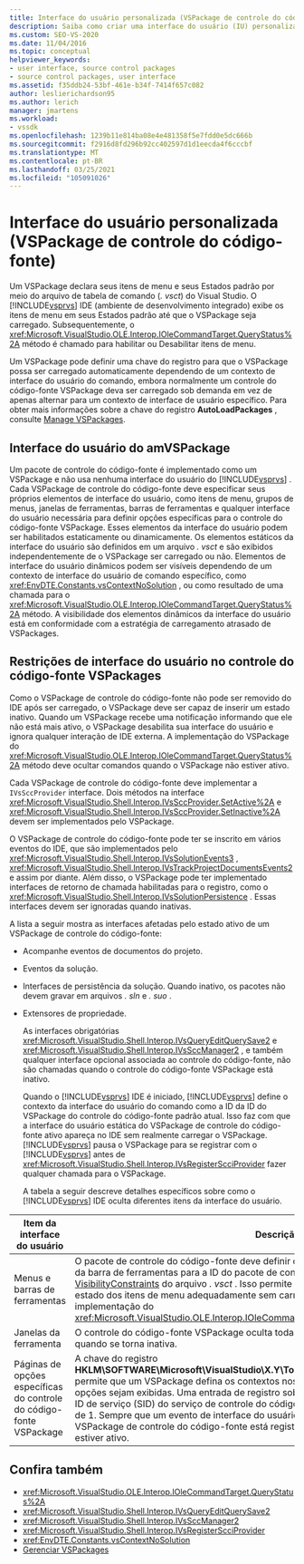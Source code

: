 ```yaml
---
title: Interface do usuário personalizada (VSPackage de controle do código-fonte) | Microsoft Docs
description: Saiba como criar uma interface do usuário (IU) personalizada no Visual Studio usando um VSPackage de controle do código-fonte para especificar os elementos da interface.
ms.custom: SEO-VS-2020
ms.date: 11/04/2016
ms.topic: conceptual
helpviewer_keywords:
- user interface, source control packages
- source control packages, user interface
ms.assetid: f35ddb24-53bf-461e-b34f-7414f657c082
author: leslierichardson95
ms.author: lerich
manager: jmartens
ms.workload:
- vssdk
ms.openlocfilehash: 1239b11e814ba08e4e481358f5e7fdd0e5dc666b
ms.sourcegitcommit: f2916d8fd296b92cc402597d1d1eecda4f6cccbf
ms.translationtype: MT
ms.contentlocale: pt-BR
ms.lasthandoff: 03/25/2021
ms.locfileid: "105091026"
---
```

# <a name="custom-user-interface-source-control-vspackage"></a>Interface do usuário personalizada (VSPackage de controle do código-fonte)
Um VSPackage declara seus itens de menu e seus Estados padrão por meio do arquivo de tabela de comando (*. vsct*) do Visual Studio. O [!INCLUDE[vsprvs](../../code-quality/includes/vsprvs_md.md)] IDE (ambiente de desenvolvimento integrado) exibe os itens de menu em seus Estados padrão até que o VSPackage seja carregado. Subsequentemente, o <xref:Microsoft.VisualStudio.OLE.Interop.IOleCommandTarget.QueryStatus%2A> método é chamado para habilitar ou Desabilitar itens de menu.

 Um VSPackage pode definir uma chave do registro para que o VSPackage possa ser carregado automaticamente dependendo de um contexto de interface do usuário do comando, embora normalmente um controle do código-fonte VSPackage deva ser carregado sob demanda em vez de apenas alternar para um contexto de interface de usuário específico. Para obter mais informações sobre a chave do registro **AutoLoadPackages** , consulte [Manage VSPackages](../../extensibility/managing-vspackages.md).

## <a name="vspackage-ui"></a>Interface do usuário do amVSPackage
 Um pacote de controle do código-fonte é implementado como um VSPackage e não usa nenhuma interface do usuário do [!INCLUDE[vsprvs](../../code-quality/includes/vsprvs_md.md)] . Cada VSPackage de controle do código-fonte deve especificar seus próprios elementos de interface do usuário, como itens de menu, grupos de menus, janelas de ferramentas, barras de ferramentas e qualquer interface do usuário necessária para definir opções específicas para o controle do código-fonte VSPackage. Esses elementos da interface do usuário podem ser habilitados estaticamente ou dinamicamente. Os elementos estáticos da interface do usuário são definidos em um arquivo *. vsct* e são exibidos independentemente de o VSPackage ser carregado ou não. Elementos de interface do usuário dinâmicos podem ser visíveis dependendo de um contexto de interface do usuário de comando específico, como <xref:EnvDTE.Constants.vsContextNoSolution> , ou como resultado de uma chamada para o <xref:Microsoft.VisualStudio.OLE.Interop.IOleCommandTarget.QueryStatus%2A> método. A visibilidade dos elementos dinâmicos da interface do usuário está em conformidade com a estratégia de carregamento atrasado de VSPackages.

## <a name="ui-constraints-on-source-control-vspackages"></a>Restrições de interface do usuário no controle do código-fonte VSPackages
 Como o VSPackage de controle do código-fonte não pode ser removido do IDE após ser carregado, o VSPackage deve ser capaz de inserir um estado inativo. Quando um VSPackage recebe uma notificação informando que ele não está mais ativo, o VSPackage desabilita sua interface do usuário e ignora qualquer interação de IDE externa. A implementação do VSPackage do <xref:Microsoft.VisualStudio.OLE.Interop.IOleCommandTarget.QueryStatus%2A> método deve ocultar comandos quando o VSPackage não estiver ativo.

 Cada VSPackage de controle do código-fonte deve implementar a `IVsSccProvider` interface. Dois métodos na interface <xref:Microsoft.VisualStudio.Shell.Interop.IVsSccProvider.SetActive%2A> e <xref:Microsoft.VisualStudio.Shell.Interop.IVsSccProvider.SetInactive%2A> devem ser implementados pelo VSPackage.

 O VSPackage de controle do código-fonte pode ter se inscrito em vários eventos do IDE, que são implementados pelo <xref:Microsoft.VisualStudio.Shell.Interop.IVsSolutionEvents3> , <xref:Microsoft.VisualStudio.Shell.Interop.IVsTrackProjectDocumentsEvents2> e assim por diante. Além disso, o VSPackage pode ter implementado interfaces de retorno de chamada habilitadas para o registro, como o <xref:Microsoft.VisualStudio.Shell.Interop.IVsSolutionPersistence> . Essas interfaces devem ser ignoradas quando inativas.

 A lista a seguir mostra as interfaces afetadas pelo estado ativo de um VSPackage de controle do código-fonte:

- Acompanhe eventos de documentos do projeto.

- Eventos da solução.

- Interfaces de persistência da solução. Quando inativo, os pacotes não devem gravar em arquivos *. sln* e *. suo* .

- Extensores de propriedade.

  As interfaces obrigatórias <xref:Microsoft.VisualStudio.Shell.Interop.IVsQueryEditQuerySave2> e <xref:Microsoft.VisualStudio.Shell.Interop.IVsSccManager2> , e também qualquer interface opcional associada ao controle do código-fonte, não são chamadas quando o controle do código-fonte VSPackage está inativo.

  Quando o [!INCLUDE[vsprvs](../../code-quality/includes/vsprvs_md.md)] IDE é iniciado, [!INCLUDE[vsprvs](../../code-quality/includes/vsprvs_md.md)] define o contexto da interface do usuário do comando como a ID da ID do VSPackage do controle do código-fonte padrão atual. Isso faz com que a interface do usuário estática do VSPackage de controle do código-fonte ativo apareça no IDE sem realmente carregar o VSPackage. [!INCLUDE[vsprvs](../../code-quality/includes/vsprvs_md.md)] pausa o VSPackage para se registrar com o [!INCLUDE[vsprvs](../../code-quality/includes/vsprvs_md.md)] antes de <xref:Microsoft.VisualStudio.Shell.Interop.IVsRegisterScciProvider> fazer qualquer chamada para o VSPackage.

  A tabela a seguir descreve detalhes específicos sobre como o [!INCLUDE[vsprvs](../../code-quality/includes/vsprvs_md.md)] IDE oculta diferentes itens da interface do usuário.

| Item da interface do usuário | Descrição |
| - | - |
| Menus e barras de ferramentas | O pacote de controle do código-fonte deve definir o menu inicial e os Estados de visibilidade da barra de ferramentas para a ID do pacote de controle do código-fonte na seção [VisibilityConstraints](../../extensibility/visibilityconstraints-element.md) do arquivo *. vsct* . Isso permite que o [!INCLUDE[vsprvs](../../code-quality/includes/vsprvs_md.md)] IDE defina o estado dos itens de menu adequadamente sem carregar o VSPackage e chamar uma implementação do <xref:Microsoft.VisualStudio.OLE.Interop.IOleCommandTarget.QueryStatus%2A> método. |
| Janelas da ferramenta | O controle do código-fonte VSPackage oculta todas as janelas de ferramentas que ela possui quando se torna inativa. |
| Páginas de opções específicas do controle do código-fonte VSPackage | A chave do registro **HKLM\SOFTWARE\Microsoft\VisualStudio\X.Y\ToolsOptionsPages\VisibilityCmdUIContexts** permite que um VSPackage defina os contextos nos quais é necessário que suas páginas de opções sejam exibidas. Uma entrada de registro sob essa chave teria que ser criada usando a ID de serviço (SID) do serviço de controle do código-fonte e atribuindo a ela um valor DWORD de 1. Sempre que um evento de interface do usuário ocorre em um contexto no qual o VSPackage de controle do código-fonte está registrado, o VSPackage será chamado se estiver ativo. |

## <a name="see-also"></a>Confira também
- <xref:Microsoft.VisualStudio.OLE.Interop.IOleCommandTarget.QueryStatus%2A>
- <xref:Microsoft.VisualStudio.Shell.Interop.IVsQueryEditQuerySave2>
- <xref:Microsoft.VisualStudio.Shell.Interop.IVsSccManager2>
- <xref:Microsoft.VisualStudio.Shell.Interop.IVsRegisterScciProvider>
- <xref:EnvDTE.Constants.vsContextNoSolution>
- [Gerenciar VSPackages](../../extensibility/managing-vspackages.md)
